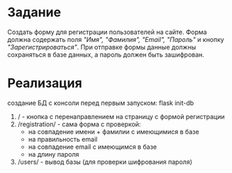 # Задание

Создать форму для регистрации пользователей на сайте. Форма должна содержать поля *"Имя", "Фамилия", "Email", "Пароль"* и кнопку *"Зарегистрироваться"*. При отправке формы данные должны сохраняться в базе данных, а пароль должен быть зашифрован.

# Реализация

создание БД с консоли перед первым запуском: flask init-db
1. / - кнопка с перенаправлением на страницу с формой регистрации 
2. /registration/ - сама форма с проверкой:
    - на совпадение имени + фамилии с имеющимися в базе
    - на правильность email
    - на совпадение email с имеющимся в базе
    - на длину пароля
3. /users/ - вывод базы (для проверки шифрования пароля)
